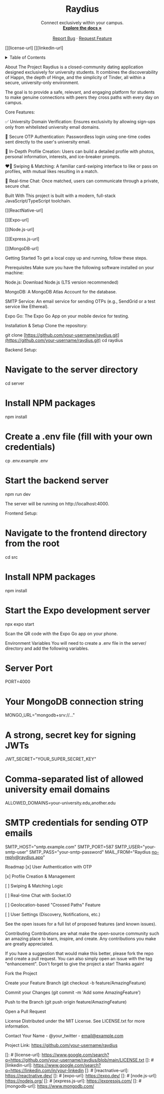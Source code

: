 <div align="center">

<h1 align="center">Raydius</h1>

<p align="center">
Connect exclusively within your campus.
<br />
<a href="#about-the-project"><strong>Explore the docs »</strong></a>
<br />
<br />
<a href="https://www.google.com/search?q=https://github.com/your-username/raydius/issues">Report Bug</a>
·
<a href="https://www.google.com/search?q=https://github.com/your-username/raydius/issues">Request Feature</a>
</p>
</div>

[][license-url]
[][linkedin-url]

<!-- TABLE OF CONTENTS -->

<details>
<summary>Table of Contents</summary>
<ol>
<li>
<a href="#about-the-project">About The Project</a>
<ul>
<li><a href="#built-with">Built With</a></li>
</ul>
</li>
<li>
<a href="#getting-started">Getting Started</a>
<ul>
<li><a href="#prerequisites">Prerequisites</a></li>
<li><a href="#installation--setup">Installation & Setup</a></li>
</ul>
</li>
<li><a href="#roadmap">Roadmap</a></li>
<li><a href="#contributing">Contributing</a></li>
<li><a href="#license">License</a></li>
<li><a href="#contact">Contact</a></li>
</ol>
</details>

About The Project
Raydius is a closed-community dating application designed exclusively for university students. It combines the discoverability of Happn, the depth of Hinge, and the simplicity of Tinder, all within a secure, university-only environment.

The goal is to provide a safe, relevant, and engaging platform for students to make genuine connections with peers they cross paths with every day on campus.

Core Features:

✅ University Domain Verification: Ensures exclusivity by allowing sign-ups only from whitelisted university email domains.

🔑 Secure OTP Authentication: Passwordless login using one-time codes sent directly to the user's university email.

👤 In-Depth Profile Creation: Users can build a detailed profile with photos, personal information, interests, and ice-breaker prompts.

❤️‍🔥 Swiping & Matching: A familiar card-swiping interface to like or pass on profiles, with mutual likes resulting in a match.

💬 Real-time Chat: Once matched, users can communicate through a private, secure chat.

Built With
This project is built with a modern, full-stack JavaScript/TypeScript toolchain.

[][ReactNative-url]

[][Expo-url]

[][Node.js-url]

[][Express.js-url]

[][MongoDB-url]

Getting Started
To get a local copy up and running, follow these steps.

Prerequisites
Make sure you have the following software installed on your machine:

Node.js: Download Node.js (LTS version recommended)

MongoDB: A MongoDB Atlas Account for the database.

SMTP Service: An email service for sending OTPs (e.g., SendGrid or a test service like Ethereal).

Expo Go: The Expo Go App on your mobile device for testing.

Installation & Setup
Clone the repository:

git clone [https://github.com/your-username/raydius.git](https://github.com/your-username/raydius.git)
cd raydius

Backend Setup:

# Navigate to the server directory
cd server

# Install NPM packages
npm install

# Create a .env file (fill with your own credentials)
cp .env.example .env

# Start the backend server
npm run dev

The server will be running on http://localhost:4000.

Frontend Setup:

# Navigate to the frontend directory from the root
cd src

# Install NPM packages
npm install

# Start the Expo development server
npx expo start

Scan the QR code with the Expo Go app on your phone.

Environment Variables
You will need to create a .env file in the server/ directory and add the following variables.

# Server Port
PORT=4000

# Your MongoDB connection string
MONGO_URL="mongodb+srv://..."

# A strong, secret key for signing JWTs
JWT_SECRET="YOUR_SUPER_SECRET_KEY"

# Comma-separated list of allowed university email domains
ALLOWED_DOMAINS=your-university.edu,another.edu

# SMTP credentials for sending OTP emails
SMTP_HOST="smtp.example.com"
SMTP_PORT=587
SMTP_USER="your-smtp-user"
SMTP_PASS="your-smtp-password"
MAIL_FROM="Raydius <no-reply@raydius.app>"

Roadmap
[x] User Authentication with OTP

[x] Profile Creation & Management

[ ] Swiping & Matching Logic

[ ] Real-time Chat with Socket.IO

[ ] Geolocation-based "Crossed Paths" Feature

[ ] User Settings (Discovery, Notifications, etc.)

See the open issues for a full list of proposed features (and known issues).

Contributing
Contributions are what make the open-source community such an amazing place to learn, inspire, and create. Any contributions you make are greatly appreciated.

If you have a suggestion that would make this better, please fork the repo and create a pull request. You can also simply open an issue with the tag "enhancement".
Don't forget to give the project a star! Thanks again!

Fork the Project

Create your Feature Branch (git checkout -b feature/AmazingFeature)

Commit your Changes (git commit -m 'Add some AmazingFeature')

Push to the Branch (git push origin feature/AmazingFeature)

Open a Pull Request

License
Distributed under the MIT License. See LICENSE.txt for more information.

Contact
Your Name - @your_twitter - email@example.com

Project Link: https://github.com/your-username/raydius

<!-- MARKDOWN LINKS & IMAGES -->

[]: #
[license-url]: https://www.google.com/search?q=https://github.com/your-username/raydius/blob/main/LICENSE.txt
[]: #
[linkedin-url]: https://www.google.com/search?q=https://linkedin.com/in/your-linkedin
[]: #
[reactnative-url]: https://reactnative.dev/
[]: #
[expo-url]: https://expo.dev/
[]: #
[node.js-url]: https://nodejs.org/
[]: #
[express.js-url]: https://expressjs.com/
[]: #
[mongodb-url]: https://www.mongodb.com/
